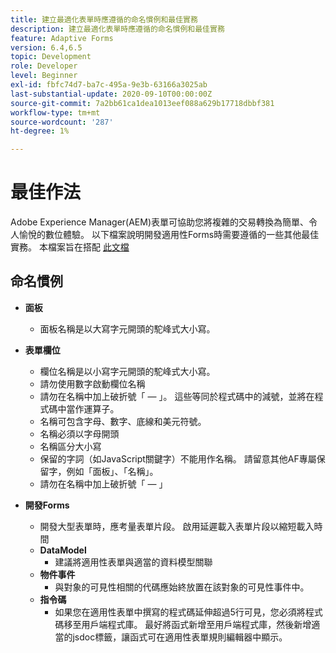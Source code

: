 ```yaml
---
title: 建立最適化表單時應遵循的命名慣例和最佳實務
description: 建立最適化表單時應遵循的命名慣例和最佳實務
feature: Adaptive Forms
version: 6.4,6.5
topic: Development
role: Developer
level: Beginner
exl-id: fbfc74d7-ba7c-495a-9e3b-63166a3025ab
last-substantial-update: 2020-09-10T00:00:00Z
source-git-commit: 7a2bb61ca1dea1013eef088a629b17718dbbf381
workflow-type: tm+mt
source-wordcount: '287'
ht-degree: 1%

---
```


# 最佳作法

Adobe Experience Manager(AEM)表單可協助您將複雜的交易轉換為簡單、令人愉悅的數位體驗。 以下檔案說明開發適用性Forms時需要遵循的一些其他最佳實務。 本檔案旨在搭配 [此文檔](https://helpx.adobe.com/experience-manager/6-3/forms/using/adaptive-forms-best-practices.html#Overview)

## 命名慣例

* **面板**
   * 面板名稱是以大寫字元開頭的駝峰式大小寫。

* **表單欄位**
   * 欄位名稱是以小寫字元開頭的駝峰式大小寫。
   * 請勿使用數字啟動欄位名稱
   * 請勿在名稱中加上破折號「 — 」。 這些等同於程式碼中的減號，並將在程式碼中當作運算子。
   * 名稱可包含字母、數字、底線和美元符號。
   * 名稱必須以字母開頭
   * 名稱區分大小寫
   * 保留的字詞（如JavaScript關鍵字）不能用作名稱。 請留意其他AF專屬保留字，例如「面板」、「名稱」。
   * 請勿在名稱中加上破折號「 — 」
* **開發Forms**
   * 開發大型表單時，應考量表單片段。 啟用延遲載入表單片段以縮短載入時間
   * **DataModel**
      * 建議將適用性表單與適當的資料模型關聯
   * **物件事件**
      * 與對象的可見性相關的代碼應始終放置在該對象的可見性事件中。
   * **指令碼**
      * 如果您在適用性表單中撰寫的程式碼延伸超過5行可見，您必須將程式碼移至用戶端程式庫。 最好將函式新增至用戶端程式庫，然後新增適當的jsdoc標籤，讓函式可在適用性表單規則編輯器中顯示。

